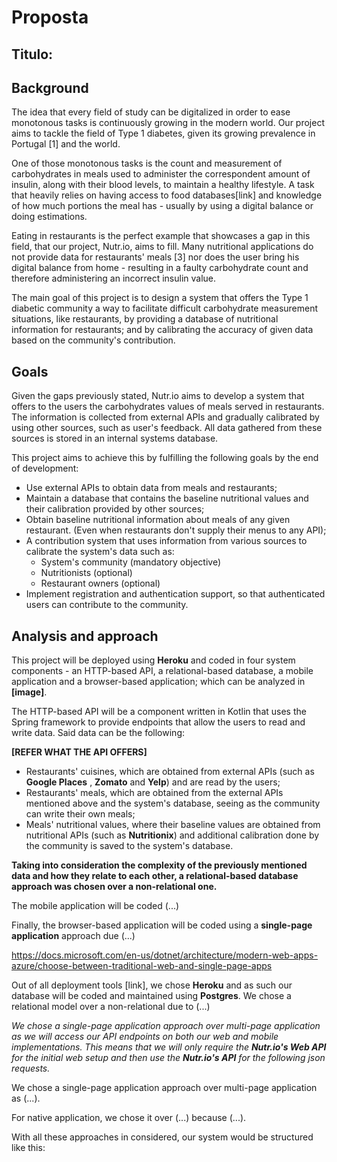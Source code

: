 # Proposta

## Titulo:

## Background

The idea that every field of study can be digitalized in order to ease monotonous tasks is continuously growing in the modern world. Our project aims to tackle the field of Type 1 diabetes, given its growing prevalence in Portugal [1] and the world.

One of those monotonous tasks is the count and measurement of carbohydrates in meals used to administer the correspondent amount of insulin, along with their blood levels, to maintain a healthy lifestyle. A task that heavily relies on having access to food databases[link] and knowledge of how much portions the meal has - usually by using a digital balance or doing estimations.

Eating in restaurants is the perfect example that showcases a gap in this field, that our project, 
Nutr.io, aims to fill.  Many nutritional applications do not provide data for restaurants' meals [3] nor does the user bring his digital balance from home - resulting in a faulty carbohydrate count and therefore administering an incorrect insulin value.

The main goal of this project is to design a system that offers the Type 1 diabetic community a way to facilitate difficult carbohydrate measurement situations, like restaurants, by providing a database of nutritional information for restaurants; and by calibrating the accuracy of given data based on the community's contribution.

## Goals

Given the gaps previously stated, Nutr.io aims to develop a system that offers to the users the carbohydrates values of meals served in restaurants. The information is collected from external APIs and gradually calibrated by using other sources, such as user's feedback. All data gathered from these sources is stored in an internal systems database.

This project aims to achieve this by fulfilling the following goals by the end of development:

* Use external APIs to obtain data from meals and restaurants;
* Maintain a database that contains the baseline nutritional values and their calibration provided by other sources;
* Obtain baseline nutritional information about meals of any given restaurant. (Even when restaurants don't supply their menus to any API);
* A contribution system that uses information from various sources to calibrate the system's data such as:    
  - System's community (mandatory objective)    
  - Nutritionists (optional)    
  - Restaurant owners (optional)
* Implement registration and authentication support, so that authenticated users can contribute to the community.

## Analysis and approach

This project will be deployed using **Heroku** and coded in four system components - an HTTP-based API, a relational-based database, a mobile application and a browser-based application; which can be analyzed in **[image]**.

The HTTP-based API will be a component written in Kotlin that uses the Spring framework to provide endpoints that allow the users to read and write data. Said data can be the following:

**[REFER WHAT THE API OFFERS]**

- Restaurants' cuisines, which are obtained from external APIs (such as **Google Places** , **Zomato** and **Yelp**) and are read by the users;
- Restaurants' meals, which are obtained from the external APIs mentioned above and the system's database, seeing as the community can write their own meals; 
- Meals' nutritional values, where their baseline values are obtained from nutritional APIs (such as **Nutritionix**) and additional calibration done by the community is saved to the system's database.

**Taking into consideration the complexity of the previously mentioned data and how they relate to each other, a relational-based database approach was chosen over a non-relational one.** 

The mobile application will be coded (...)

Finally, the browser-based application will be coded using a **single-page application** approach due (...)  







https://docs.microsoft.com/en-us/dotnet/architecture/modern-web-apps-azure/choose-between-traditional-web-and-single-page-apps



Out of all deployment tools [link], we chose **Heroku** and as such our database will be coded and maintained using **Postgres**. We chose a relational model over a non-relational due to (...)





*We chose a single-page application approach over multi-page application as we will access our API endpoints on both our web and mobile implementations. This means that we will only require the **Nutr.io's Web API** for the initial web setup and then use the **Nutr.io's API** for the following json requests.*



We chose a single-page application approach over multi-page application as (...).

For native application, we chose it over (...) because (...).

With all these approaches in considered, our system would be structured like this:



